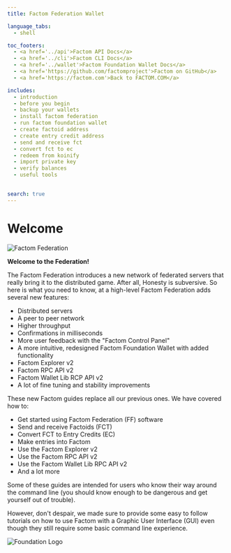 ```yaml
---
title: Factom Federation Wallet

language_tabs:
  - shell

toc_footers:
  - <a href='../api'>Factom API Docs</a>
  - <a href='../cli'>Factom CLI Docs</a>
  - <a href='../wallet'>Factom Foundation Wallet Docs</a>
  - <a href='https://github.com/factomproject'>Factom on GitHub</a>
  - <a href='https://factom.com'>Back to FACTOM.COM</a>

includes:
  - introduction
  - before you begin
  - backup your wallets
  - install factom federation
  - run factom foundation wallet
  - create factoid address
  - create entry credit address
  - send and receive fct
  - convert fct to ec
  - redeem from koinify
  - import private key
  - verify balances
  - useful tools
  

search: true
---
```


# Welcome

![Factom Federation](/images/wallet_084.png)
  
**Welcome to the Federation!**

The Factom Federation introduces a new network of federated servers that really bring it to the distributed game. After all, Honesty is subversive. So here is what you need to know, at a high-level Factom Federation adds several new features:

* Distributed servers
* A peer to peer network
* Higher throughput
* Confirmations in milliseconds
* More user feedback with the "Factom Control Panel"
* A more intuitive, redesigned Factom Foundation Wallet with added functionality
* Factom Explorer v2
* Factom RPC API v2
* Factom Wallet Lib RCP API v2
* A lot of fine tuning and stability improvements

These new Factom guides replace all our previous ones. We have covered how to:

* Get started using Factom Federation (FF) software
* Send and receive Factoids (FCT)
* Convert FCT to Entry Credits (EC)
* Make entries into Factom
* Use the Factom Explorer v2
* Use the Factom RPC API v2
* Use the Factom Wallet Lib RPC API v2
* And a lot more

Some of these guides are intended for users who know their way around the command line (you should know enough to be dangerous and get yourself out of trouble).

However, don't despair, we made sure to provide some easy to follow tutorials on how to use Factom with a Graphic User Interface (GUI) even though they still require some basic command line experience.


![Foundation Logo](/images/wallet_085.png)
